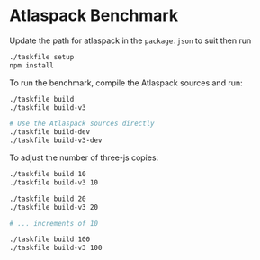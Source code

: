 # Atlaspack Benchmark

Update the path for atlaspack in the `package.json` to suit then run

```bash
./taskfile setup
npm install
```

To run the benchmark, compile the Atlaspack sources and run:

```bash
./taskfile build
./taskfile build-v3

# Use the Atlaspack sources directly
./taskfile build-dev
./taskfile build-v3-dev
```

To adjust the number of three-js copies:

```bash
./taskfile build 10
./taskfile build-v3 10

./taskfile build 20
./taskfile build-v3 20

# ... increments of 10

./taskfile build 100
./taskfile build-v3 100
```